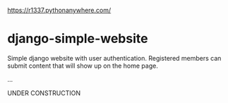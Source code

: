 https://r1337.pythonanywhere.com/
# django-simple-website

Simple django website with user authentication. Registered members can submit content that will show up on the home page.

...

UNDER CONSTRUCTION
